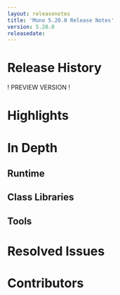 ```yaml
---
layout: releasenotes
title: 'Mono 5.20.0 Release Notes'
version: 5.20.0
releasedate:
---
```


Release History
===============

! PREVIEW VERSION !

Highlights
==========

# In Depth

## Runtime

## Class Libraries

## Tools

# Resolved Issues

# Contributors
